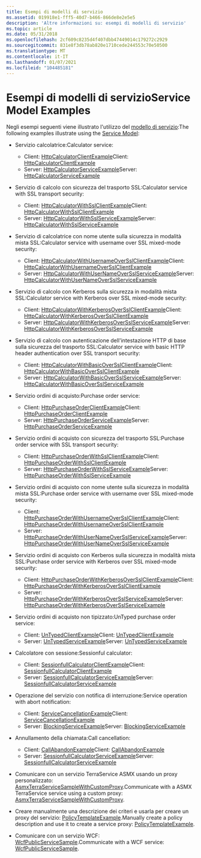 ```yaml
---
title: Esempi di modelli di servizio
ms.assetid: 019918e1-fff5-40d7-b466-866de8e2e5e5
description: 'Altre informazioni su: esempi di modelli di servizio'
ms.topic: article
ms.date: 05/31/2018
ms.openlocfilehash: 2cf609c8235d4f407dbb47449014c179272c2929
ms.sourcegitcommit: 831e8f3db78ab820e1710cede244553c70e50500
ms.translationtype: MT
ms.contentlocale: it-IT
ms.lasthandoff: 01/07/2021
ms.locfileid: "104485181"
---
```

# <a name="service-model-examples"></a><span data-ttu-id="c6462-103">Esempi di modelli di servizio</span><span class="sxs-lookup"><span data-stu-id="c6462-103">Service Model Examples</span></span>

<span data-ttu-id="c6462-104">Negli esempi seguenti viene illustrato l'utilizzo del [modello di servizio](service-model-layer-overview.md):</span><span class="sxs-lookup"><span data-stu-id="c6462-104">The following examples illustrate using the [Service Model](service-model-layer-overview.md):</span></span>

-   <span data-ttu-id="c6462-105">Servizio calcolatrice:</span><span class="sxs-lookup"><span data-stu-id="c6462-105">Calculator service:</span></span>

    -   <span data-ttu-id="c6462-106">Client: [HttpCalculatorClientExample](httpcalculatorclientexample.md)</span><span class="sxs-lookup"><span data-stu-id="c6462-106">Client: [HttpCalculatorClientExample](httpcalculatorclientexample.md)</span></span>
    -   <span data-ttu-id="c6462-107">Server: [HttpCalculatorServiceExample](httpcalculatorserviceexample.md)</span><span class="sxs-lookup"><span data-stu-id="c6462-107">Server: [HttpCalculatorServiceExample](httpcalculatorserviceexample.md)</span></span>

-   <span data-ttu-id="c6462-108">Servizio di calcolo con sicurezza del trasporto SSL:</span><span class="sxs-lookup"><span data-stu-id="c6462-108">Calculator service with SSL transport security:</span></span>

    -   <span data-ttu-id="c6462-109">Client: [HttpCalculatorWithSslClientExample](httpcalculatorwithsslclientexample.md)</span><span class="sxs-lookup"><span data-stu-id="c6462-109">Client: [HttpCalculatorWithSslClientExample](httpcalculatorwithsslclientexample.md)</span></span>
    -   <span data-ttu-id="c6462-110">Server: [HttpCalculatorWithSslServiceExample](httpcalculatorwithsslserviceexample.md)</span><span class="sxs-lookup"><span data-stu-id="c6462-110">Server: [HttpCalculatorWithSslServiceExample](httpcalculatorwithsslserviceexample.md)</span></span>

-   <span data-ttu-id="c6462-111">Servizio di calcolatrice con nome utente sulla sicurezza in modalità mista SSL:</span><span class="sxs-lookup"><span data-stu-id="c6462-111">Calculator service with username over SSL mixed-mode security:</span></span>

    -   <span data-ttu-id="c6462-112">Client: [HttpCalculatorWithUsernameOverSslClientExample](httpcalculatorwithusernameoversslclientexample.md)</span><span class="sxs-lookup"><span data-stu-id="c6462-112">Client: [HttpCalculatorWithUsernameOverSslClientExample](httpcalculatorwithusernameoversslclientexample.md)</span></span>
    -   <span data-ttu-id="c6462-113">Server: [HttpCalculatorWithUserNameOverSslServiceExample](httpcalculatorwithusernameoversslserviceexample.md)</span><span class="sxs-lookup"><span data-stu-id="c6462-113">Server: [HttpCalculatorWithUserNameOverSslServiceExample](httpcalculatorwithusernameoversslserviceexample.md)</span></span>

-   <span data-ttu-id="c6462-114">Servizio di calcolo con Kerberos sulla sicurezza in modalità mista SSL:</span><span class="sxs-lookup"><span data-stu-id="c6462-114">Calculator service with Kerberos over SSL mixed-mode security:</span></span>

    -   <span data-ttu-id="c6462-115">Client: [HttpCalculatorWithKerberosOverSslClientExample](httpcalculatorwithkerberosoversslclientexample.md)</span><span class="sxs-lookup"><span data-stu-id="c6462-115">Client: [HttpCalculatorWithKerberosOverSslClientExample](httpcalculatorwithkerberosoversslclientexample.md)</span></span>
    -   <span data-ttu-id="c6462-116">Server: [HttpCalculatorWithKerberosOverSslServiceExample](httpcalculatorwithkerberosoversslserviceexample.md)</span><span class="sxs-lookup"><span data-stu-id="c6462-116">Server: [HttpCalculatorWithKerberosOverSslServiceExample](httpcalculatorwithkerberosoversslserviceexample.md)</span></span>

-   <span data-ttu-id="c6462-117">Servizio di calcolo con autenticazione dell'intestazione HTTP di base sulla sicurezza del trasporto SSL:</span><span class="sxs-lookup"><span data-stu-id="c6462-117">Calculator service with basic HTTP header authentication over SSL transport security:</span></span>

    -   <span data-ttu-id="c6462-118">Client: [HttpCalculatorWithBasicOverSslClientExample](httpcalculatorwithbasicoversslclientexample.md)</span><span class="sxs-lookup"><span data-stu-id="c6462-118">Client: [HttpCalculatorWithBasicOverSslClientExample](httpcalculatorwithbasicoversslclientexample.md)</span></span>
    -   <span data-ttu-id="c6462-119">Server: [HttpCalculatorWithBasicOverSslServiceExample](httpcalculatorwithbasicoversslserviceexample.md)</span><span class="sxs-lookup"><span data-stu-id="c6462-119">Server: [HttpCalculatorWithBasicOverSslServiceExample](httpcalculatorwithbasicoversslserviceexample.md)</span></span>

-   <span data-ttu-id="c6462-120">Servizio ordini di acquisto:</span><span class="sxs-lookup"><span data-stu-id="c6462-120">Purchase order service:</span></span>

    -   <span data-ttu-id="c6462-121">Client: [HttpPurchaseOrderClientExample](httppurchaseorderclientexample.md)</span><span class="sxs-lookup"><span data-stu-id="c6462-121">Client: [HttpPurchaseOrderClientExample](httppurchaseorderclientexample.md)</span></span>
    -   <span data-ttu-id="c6462-122">Server: [HttpPurchaseOrderServiceExample](httppurchaseorderserviceexample.md)</span><span class="sxs-lookup"><span data-stu-id="c6462-122">Server: [HttpPurchaseOrderServiceExample](httppurchaseorderserviceexample.md)</span></span>

-   <span data-ttu-id="c6462-123">Servizio ordini di acquisto con sicurezza del trasporto SSL:</span><span class="sxs-lookup"><span data-stu-id="c6462-123">Purchase order service with SSL transport security:</span></span>

    -   <span data-ttu-id="c6462-124">Client: [HttpPurchaseOrderWithSslClientExample](httppurchaseorderwithsslclientexample.md)</span><span class="sxs-lookup"><span data-stu-id="c6462-124">Client: [HttpPurchaseOrderWithSslClientExample](httppurchaseorderwithsslclientexample.md)</span></span>
    -   <span data-ttu-id="c6462-125">Server: [HttpPurchaseOrderWithSslServiceExample](httppurchaseorderwithsslserviceexample.md)</span><span class="sxs-lookup"><span data-stu-id="c6462-125">Server: [HttpPurchaseOrderWithSslServiceExample](httppurchaseorderwithsslserviceexample.md)</span></span>

-   <span data-ttu-id="c6462-126">Servizio ordini di acquisto con nome utente sulla sicurezza in modalità mista SSL:</span><span class="sxs-lookup"><span data-stu-id="c6462-126">Purchase order service with username over SSL mixed-mode security:</span></span>

    -   <span data-ttu-id="c6462-127">Client: [HttpPurchaseOrderWithUsernameOverSslClientExample](httppurchaseorderwithusernameoversslclientexample.md)</span><span class="sxs-lookup"><span data-stu-id="c6462-127">Client: [HttpPurchaseOrderWithUsernameOverSslClientExample](httppurchaseorderwithusernameoversslclientexample.md)</span></span>
    -   <span data-ttu-id="c6462-128">Server: [HttpPurchaseOrderWithUserNameOverSslServiceExample](httppurchaseorderwithusernameoversslserviceexample.md)</span><span class="sxs-lookup"><span data-stu-id="c6462-128">Server: [HttpPurchaseOrderWithUserNameOverSslServiceExample](httppurchaseorderwithusernameoversslserviceexample.md)</span></span>

-   <span data-ttu-id="c6462-129">Servizio ordini di acquisto con Kerberos sulla sicurezza in modalità mista SSL:</span><span class="sxs-lookup"><span data-stu-id="c6462-129">Purchase order service with Kerberos over SSL mixed-mode security:</span></span>

    -   <span data-ttu-id="c6462-130">Client: [HttpPurchaseOrderWithKerberosOverSslClientExample](httppurchaseorderwithkerberosoversslclientexample.md)</span><span class="sxs-lookup"><span data-stu-id="c6462-130">Client: [HttpPurchaseOrderWithKerberosOverSslClientExample](httppurchaseorderwithkerberosoversslclientexample.md)</span></span>
    -   <span data-ttu-id="c6462-131">Server: [HttpPurchaseOrderWithKerberosOverSslServiceExample](httppurchaseorderwithkerberosoversslserviceexample.md)</span><span class="sxs-lookup"><span data-stu-id="c6462-131">Server: [HttpPurchaseOrderWithKerberosOverSslServiceExample](httppurchaseorderwithkerberosoversslserviceexample.md)</span></span>

-   <span data-ttu-id="c6462-132">Servizio ordini di acquisto non tipizzato:</span><span class="sxs-lookup"><span data-stu-id="c6462-132">UnTyped purchase order service:</span></span>

    -   <span data-ttu-id="c6462-133">Client: [UnTypedClientExample](untypedclientexample.md)</span><span class="sxs-lookup"><span data-stu-id="c6462-133">Client: [UnTypedClientExample](untypedclientexample.md)</span></span>
    -   <span data-ttu-id="c6462-134">Server: [UnTypedServiceExample](untypedserviceexample.md)</span><span class="sxs-lookup"><span data-stu-id="c6462-134">Server: [UnTypedServiceExample](untypedserviceexample.md)</span></span>

-   <span data-ttu-id="c6462-135">Calcolatore con sessione:</span><span class="sxs-lookup"><span data-stu-id="c6462-135">Sessionful calculator:</span></span>

    -   <span data-ttu-id="c6462-136">Client: [SessionfullCalculatorClientExample](sessionfullcalculatorclientexample.md)</span><span class="sxs-lookup"><span data-stu-id="c6462-136">Client: [SessionfullCalculatorClientExample](sessionfullcalculatorclientexample.md)</span></span>
    -   <span data-ttu-id="c6462-137">Server: [SessionfullCalculatorServiceExample](sessionfullcalculatorserviceexample.md)</span><span class="sxs-lookup"><span data-stu-id="c6462-137">Server: [SessionfullCalculatorServiceExample](sessionfullcalculatorserviceexample.md)</span></span>

-   <span data-ttu-id="c6462-138">Operazione del servizio con notifica di interruzione:</span><span class="sxs-lookup"><span data-stu-id="c6462-138">Service operation with abort notification:</span></span>

    -   <span data-ttu-id="c6462-139">Client: [ServiceCancellationExample](servicecancellationexample.md)</span><span class="sxs-lookup"><span data-stu-id="c6462-139">Client: [ServiceCancellationExample](servicecancellationexample.md)</span></span>
    -   <span data-ttu-id="c6462-140">Server: [BlockingServiceExample](blockingserviceexample.md)</span><span class="sxs-lookup"><span data-stu-id="c6462-140">Server: [BlockingServiceExample](blockingserviceexample.md)</span></span>

-   <span data-ttu-id="c6462-141">Annullamento della chiamata:</span><span class="sxs-lookup"><span data-stu-id="c6462-141">Call cancellation:</span></span>

    -   <span data-ttu-id="c6462-142">Client: [CallAbandonExample](callabandonexample.md)</span><span class="sxs-lookup"><span data-stu-id="c6462-142">Client: [CallAbandonExample](callabandonexample.md)</span></span>
    -   <span data-ttu-id="c6462-143">Server: [SessionfullCalculatorServiceExample](sessionfullcalculatorserviceexample.md)</span><span class="sxs-lookup"><span data-stu-id="c6462-143">Server: [SessionfullCalculatorServiceExample](sessionfullcalculatorserviceexample.md)</span></span>

-   <span data-ttu-id="c6462-144">Comunicare con un servizio TerraService ASMX usando un proxy personalizzato: [AsmxTerraServiceSampleWithCustomProxy](asmxterraservicesamplewithcustomproxy.md).</span><span class="sxs-lookup"><span data-stu-id="c6462-144">Communicate with a ASMX TerraService service using a custom proxy: [AsmxTerraServiceSampleWithCustomProxy](asmxterraservicesamplewithcustomproxy.md).</span></span>

-   <span data-ttu-id="c6462-145">Creare manualmente una descrizione dei criteri e usarla per creare un proxy del servizio: [PolicyTemplateExample](policytemplateexample.md).</span><span class="sxs-lookup"><span data-stu-id="c6462-145">Manually create a policy description and use it to create a service proxy: [PolicyTemplateExample](policytemplateexample.md).</span></span>
-   <span data-ttu-id="c6462-146">Comunicare con un servizio WCF: [WcfPublicServiceSample](wcfpublicservicesample.md).</span><span class="sxs-lookup"><span data-stu-id="c6462-146">Communicate with a WCF service: [WcfPublicServiceSample](wcfpublicservicesample.md).</span></span>

 

 




